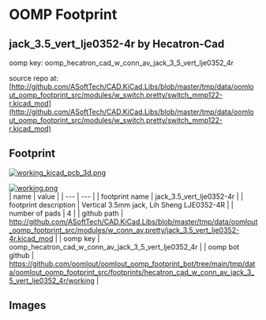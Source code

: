 # OOMP Footprint  
## jack_3.5_vert_lje0352-4r  by Hecatron-Cad  
  
oomp key: oomp_hecatron_cad_w_conn_av_jack_3_5_vert_lje0352_4r  
  
source repo at: [http://github.com/ASoftTech/CAD.KiCad.Libs/blob/master/tmp/data/oomlout_oomp_footprint_src/modules/w_switch.pretty/switch_mmp122-r.kicad_mod](http://github.com/ASoftTech/CAD.KiCad.Libs/blob/master/tmp/data/oomlout_oomp_footprint_src/modules/w_switch.pretty/switch_mmp122-r.kicad_mod)  
## Footprint  
  
[![working_kicad_pcb_3d.png](working_kicad_pcb_3d_600.png)](working_kicad_pcb_3d.png)  
  
[![working.png](working_600.png)](working.png)  
| name | value | 
| --- | --- | 
| footprint name | jack_3.5_vert_lje0352-4r | 
| footprint description | Vertical 3.5mm jack, Lih Sheng LJE0352-4R | 
| number of pads | 4 | 
| github path | http://github.com/ASoftTech/CAD.KiCad.Libs/blob/master/tmp/data/oomlout_oomp_footprint_src/modules/w_conn_av.pretty/jack_3.5_vert_lje0352-4r.kicad_mod | 
| oomp key | oomp_hecatron_cad_w_conn_av_jack_3_5_vert_lje0352_4r | 
| oomp bot github | https://github.com/oomlout/oomlout_oomp_footprint_bot/tree/main/tmp/data/oomlout_oomp_footprint_src/footprints/hecatron_cad_w_conn_av_jack_3_5_vert_lje0352_4r/working | 
## Images  
